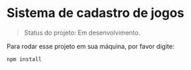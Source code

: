 <h1>Sistema de cadastro de jogos</h1>

>Status do projeto: Em desenvolvimento.

Para rodar esse projeto em sua máquina, por favor digite:

```
npm install
```
